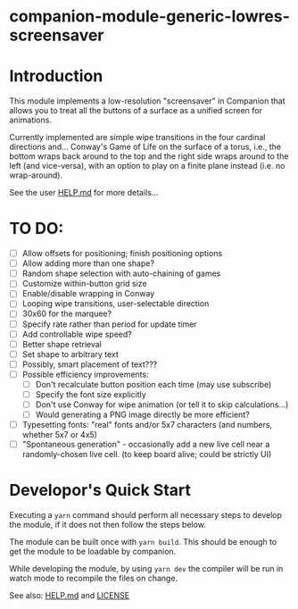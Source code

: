 # companion-module-generic-lowres-screensaver

# Introduction

This module implements a low-resolution "screensaver" in Companion that allows you to treat all the buttons of a
surface as a unified screen for animations.

Currently implemented are simple wipe transitions in the four cardinal directions and...
Conway's Game of Life on the surface of a torus, i.e., the bottom wraps back around to the top and the right side wraps around to the left (and vice-versa), with an option to play on a finite plane instead (i.e. no wrap-around).

See the user [HELP.md](./companion/HELP.md) for more details...

# TO DO:

- [ ] Allow offsets for positioning; finish positioning options
- [ ] Allow adding more than one shape?
- [ ] Random shape selection with auto-chaining of games
- [ ] Customize within-button grid size
- [ ] Enable/disable wrapping in Conway
- [ ] Looping wipe transitions, user-selectable direction
- [ ] 30x60 for the marquee?
- [ ] Specify rate rather than period for update timer
- [ ] Add controllable wipe speed?
- [ ] Better shape retrieval
- [ ] Set shape to arbitrary text
- [ ] Possibly, smart placement of text???
- [ ] Possible efficiency improvements:
  - [ ] Don't recalculate button position each time (may use subscribe)
  - [ ] Specify the font size explicitly
  - [ ] Don't use Conway for wipe animation (or tell it to skip calculations...)
  - [ ] Would generating a PNG image directly be more efficient?
- [ ] Typesetting fonts: "real" fonts and/or 5x7 characters (and numbers, whether 5x7 or 4x5)
- [ ] "Spontaneous generation" - occasionally add a new live cell near a randomly-chosen live cell. (to keep board alive; could be strictly UI)

# Developor's Quick Start

Executing a `yarn` command should perform all necessary steps to develop the module, if it does not then follow the steps below.

The module can be built once with `yarn build`. This should be enough to get the module to be loadable by companion.

While developing the module, by using `yarn dev` the compiler will be run in watch mode to recompile the files on change.

See also: [HELP.md](./companion/HELP.md) and [LICENSE](./LICENSE)
